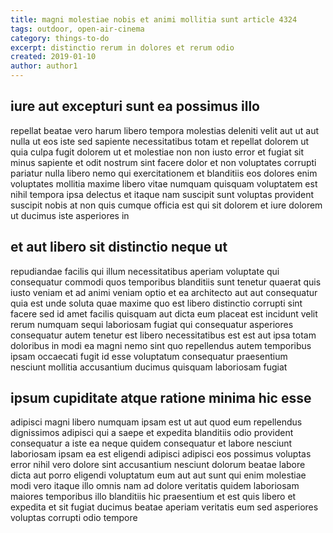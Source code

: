 ```yaml
---
title: magni molestiae nobis et animi mollitia sunt article 4324
tags: outdoor, open-air-cinema
category: things-to-do
excerpt: distinctio rerum in dolores et rerum odio
created: 2019-01-10
author: author1
---
```


## iure aut excepturi sunt ea possimus illo

repellat beatae vero harum libero tempora molestias deleniti velit aut ut aut nulla ut eos iste sed sapiente necessitatibus totam et repellat dolorem ut quia culpa fugit dolorem ut et molestiae non non iusto error et fugiat sit minus sapiente et odit nostrum sint facere dolor et non voluptates corrupti pariatur nulla libero nemo qui exercitationem et blanditiis eos dolores enim voluptates mollitia maxime libero vitae numquam quisquam voluptatem est nihil tempora ipsa delectus et itaque nam suscipit sunt voluptas provident suscipit nobis at non quis cumque officia est qui sit dolorem et iure dolorem ut ducimus iste asperiores in

## et aut libero sit distinctio neque ut

repudiandae facilis qui illum necessitatibus aperiam voluptate qui consequatur commodi quos temporibus blanditiis sunt tenetur quaerat quis iusto veniam et ad animi veniam optio et ea architecto aut aut consequatur quia est unde soluta quae maxime quo est libero distinctio corrupti sint facere sed id amet facilis quisquam aut dicta eum placeat est incidunt velit rerum numquam sequi laboriosam fugiat qui consequatur asperiores consequatur autem tenetur est libero necessitatibus est est aut ipsa totam doloribus in modi ea magni nemo sint quo repellendus autem temporibus ipsam occaecati fugit id esse voluptatum consequatur praesentium nesciunt mollitia accusantium ducimus quisquam laboriosam fugiat

## ipsum cupiditate atque ratione minima hic esse

adipisci magni libero numquam ipsam est ut aut quod eum repellendus dignissimos adipisci qui a saepe et expedita blanditiis odio provident consequatur a iste ea neque quidem consequatur et labore nesciunt laboriosam ipsam ea est eligendi adipisci adipisci eos possimus voluptas error nihil vero dolore sint accusantium nesciunt dolorum beatae labore dicta aut porro eligendi voluptatum eum aut aut sunt qui enim molestiae modi vero itaque illo omnis nam ad dolore veritatis quidem laboriosam maiores temporibus illo blanditiis hic praesentium et est quis libero et expedita et sit fugiat ducimus beatae aperiam veritatis eum sed asperiores voluptas corrupti odio tempore
